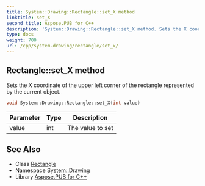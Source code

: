 ```yaml
---
title: System::Drawing::Rectangle::set_X method
linktitle: set_X
second_title: Aspose.PUB for C++
description: 'System::Drawing::Rectangle::set_X method. Sets the X coordinate of the upper left corner of the rectangle represented by the current object in C++.'
type: docs
weight: 700
url: /cpp/system.drawing/rectangle/set_x/
---
```

## Rectangle::set_X method


Sets the X coordinate of the upper left corner of the rectangle represented by the current object.

```cpp
void System::Drawing::Rectangle::set_X(int value)
```


| Parameter | Type | Description |
| --- | --- | --- |
| value | int | The value to set |

## See Also

* Class [Rectangle](../)
* Namespace [System::Drawing](../../)
* Library [Aspose.PUB for C++](../../../)
